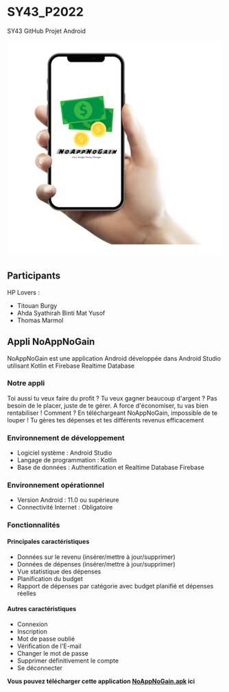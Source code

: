 # SY43_P2022
SY43 GitHub Projet Android

![Mockup](https://github.com/gxfab/SY43_P2022/blob/HP_lovers/NoAppNoGain.png?raw=true)

## Participants
HP Lovers : 
* Titouan Burgy
* Ahda Syathirah Binti Mat Yusof
* Thomas Marmol

## Appli NoAppNoGain
NoAppNoGain est une application Android développée dans Android Studio utilisant Kotlin et Firebase Realtime Database

### Notre appli
Toi aussi tu veux faire du profit ? Tu veux gagner beaucoup d'argent ? Pas besoin de le placer, juste de te gérer. A force d'économiser, tu vas bien rentabiliser !
Comment ? En téléchargeant NoAppNoGain, impossible de te louper ! Tu gères tes dépenses et tes différents revenus efficacement

### Environnement de développement
* Logiciel système : Android Studio
* Langage de programmation : Kotlin
* Base de données : Authentification et Realtime Database Firebase 

### Environnement opérationnel
* Version Android : 11.0 ou supérieure
* Connectivité Internet : Obligatoire

### Fonctionnalités
#### Principales caractéristiques
* Données sur le revenu (insérer/mettre à jour/supprimer)
* Données de dépenses (insérer/mettre à jour/supprimer)
* Vue statistique des dépenses
* Planification du budget
* Rapport de dépenses par catégorie avec budget planifié et dépenses réelles

#### Autres caractéristiques
* Connexion
* Inscription
* Mot de passe oublié
* Vérification de l'E-mail
* Changer le mot de passe
* Supprimer définitivement le compte
* Se déconnecter

__Vous pouvez télécharger cette application [NoAppNoGain.apk](https://github.com/gxfab/SY43_P2022/blob/HP_lovers/app-debug.apk) ici__
